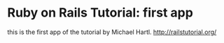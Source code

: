 # Ruby on Rails Tutorial: first app

this is the first app of the tutorial by Michael Hartl. 
http://railstutorial.org/

